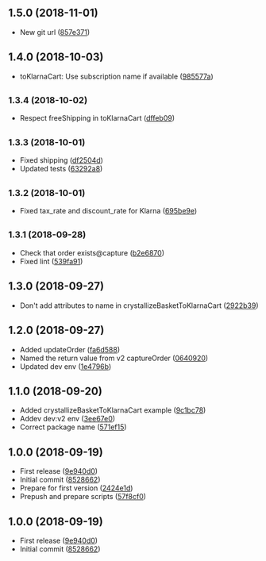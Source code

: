 ## 1.5.0 (2018-11-01)

* New git url ([857e371](https://github.com/CrystallizeAPI/node-klarna/commit/857e371))



## 1.4.0 (2018-10-03)

* toKlarnaCart: Use subscription name if available ([985577a](https://github.com/snowballdigital/node-klarna/commit/985577a))



## <small>1.3.4 (2018-10-02)</small>

* Respect freeShipping in toKlarnaCart ([dffeb09](https://github.com/snowballdigital/node-klarna/commit/dffeb09))



## <small>1.3.3 (2018-10-01)</small>

* Fixed shipping ([df2504d](https://github.com/snowballdigital/node-klarna/commit/df2504d))
* Updated tests ([63292a8](https://github.com/snowballdigital/node-klarna/commit/63292a8))



## <small>1.3.2 (2018-10-01)</small>

* Fixed tax_rate and discount_rate for Klarna ([695be9e](https://github.com/snowballdigital/node-klarna/commit/695be9e))



## <small>1.3.1 (2018-09-28)</small>

* Check that order exists@capture ([b2e6870](https://github.com/snowballdigital/node-klarna/commit/b2e6870))
* Fixed lint ([539fa91](https://github.com/snowballdigital/node-klarna/commit/539fa91))



## 1.3.0 (2018-09-27)

* Don't add attributes to name in crystallizeBasketToKlarnaCart ([2922b39](https://github.com/snowballdigital/node-klarna/commit/2922b39))



## 1.2.0 (2018-09-27)

* Added updateOrder ([fa6d588](https://github.com/snowballdigital/node-klarna/commit/fa6d588))
* Named the return value from v2 captureOrder ([0640920](https://github.com/snowballdigital/node-klarna/commit/0640920))
* Updated dev env ([1e4796b](https://github.com/snowballdigital/node-klarna/commit/1e4796b))



## 1.1.0 (2018-09-20)

* Added crystallizeBasketToKlarnaCart example ([9c1bc78](https://github.com/snowballdigital/node-klarna/commit/9c1bc78))
* Addev dev:v2 env ([3ee67e0](https://github.com/snowballdigital/node-klarna/commit/3ee67e0))
* Correct package name ([571ef15](https://github.com/snowballdigital/node-klarna/commit/571ef15))



## 1.0.0 (2018-09-19)

* First release ([9e940d0](https://github.com/snowballdigital/node-klarna/commit/9e940d0))
* Initial commit ([8528662](https://github.com/snowballdigital/node-klarna/commit/8528662))
* Prepare for first version ([2424e1d](https://github.com/snowballdigital/node-klarna/commit/2424e1d))
* Prepush and prepare scripts ([57f8cf0](https://github.com/snowballdigital/node-klarna/commit/57f8cf0))



## 1.0.0 (2018-09-19)

* First release ([9e940d0](https://github.com/snowballdigital/node-klarna/commit/9e940d0))
* Initial commit ([8528662](https://github.com/snowballdigital/node-klarna/commit/8528662))



